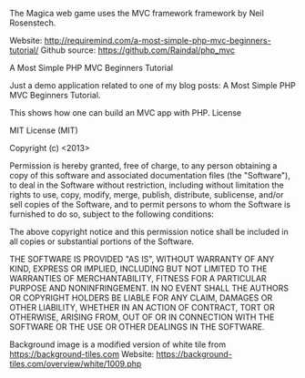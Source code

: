 The Magica web game uses the MVC framework framework by Neil Rosenstech.

Website: http://requiremind.com/a-most-simple-php-mvc-beginners-tutorial/
Github source: https://github.com/Raindal/php_mvc

A Most Simple PHP MVC Beginners Tutorial

Just a demo application related to one of my blog posts: A Most Simple PHP MVC Beginners Tutorial.

This shows how one can build an MVC app with PHP.
License

MIT License (MIT)

Copyright (c) <2013>

Permission is hereby granted, free of charge, to any person obtaining a copy of this software and associated documentation files (the "Software"), to deal in the Software without restriction, including without limitation the rights to use, copy, modify, merge, publish, distribute, sublicense, and/or sell copies of the Software, and to permit persons to whom the Software is furnished to do so, subject to the following conditions:

The above copyright notice and this permission notice shall be included in all copies or substantial portions of the Software.

THE SOFTWARE IS PROVIDED "AS IS", WITHOUT WARRANTY OF ANY KIND, EXPRESS OR IMPLIED, INCLUDING BUT NOT LIMITED TO THE WARRANTIES OF MERCHANTABILITY, FITNESS FOR A PARTICULAR PURPOSE AND NONINFRINGEMENT. IN NO EVENT SHALL THE AUTHORS OR COPYRIGHT HOLDERS BE LIABLE FOR ANY CLAIM, DAMAGES OR OTHER LIABILITY, WHETHER IN AN ACTION OF CONTRACT, TORT OR OTHERWISE, ARISING FROM, OUT OF OR IN CONNECTION WITH THE SOFTWARE OR THE USE OR OTHER DEALINGS IN THE SOFTWARE.


Background image is a modified version of white tile from https://background-tiles.com
Website: https://background-tiles.com/overview/white/1009.php